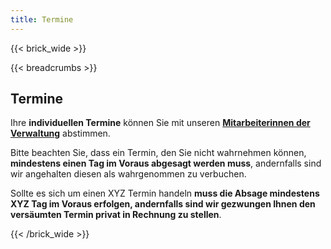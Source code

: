 ```yaml
---
title: Termine
---
```

{{< brick_wide >}}

{{< breadcrumbs >}}

## Termine

Ihre **individuellen Termine** können Sie mit unseren [**Mitarbeiterinnen der Verwaltung**](/team/) abstimmen.

Bitte beachten Sie, dass ein Termin, den Sie nicht wahrnehmen können, **mindestens einen Tag im Voraus abgesagt werden muss**, andernfalls sind wir angehalten diesen als wahrgenommen zu verbuchen.

Sollte es sich um einen XYZ Termin handeln **muss die Absage mindestens XYZ Tag im Voraus erfolgen, andernfalls sind wir gezwungen Ihnen den versäumten Termin privat in Rechnung zu stellen**.

{{< /brick_wide >}}
